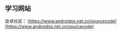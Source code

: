 ## 学习网站 ##

安卓社区： [https://www.androidos.net.cn/sourcecode](https://www.androidos.net.cn/sourcecode)